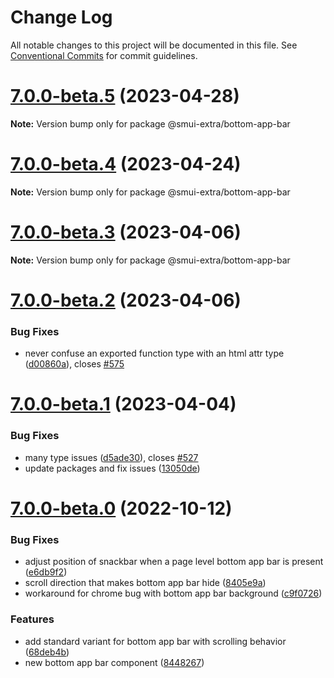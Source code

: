 # Change Log

All notable changes to this project will be documented in this file.
See [Conventional Commits](https://conventionalcommits.org) for commit guidelines.

# [7.0.0-beta.5](https://github.com/hperrin/svelte-material-ui/compare/v7.0.0-beta.4...v7.0.0-beta.5) (2023-04-28)

**Note:** Version bump only for package @smui-extra/bottom-app-bar





# [7.0.0-beta.4](https://github.com/hperrin/svelte-material-ui/compare/v7.0.0-beta.3...v7.0.0-beta.4) (2023-04-24)

**Note:** Version bump only for package @smui-extra/bottom-app-bar





# [7.0.0-beta.3](https://github.com/hperrin/svelte-material-ui/compare/v7.0.0-beta.2...v7.0.0-beta.3) (2023-04-06)

**Note:** Version bump only for package @smui-extra/bottom-app-bar





# [7.0.0-beta.2](https://github.com/hperrin/svelte-material-ui/compare/v7.0.0-beta.1...v7.0.0-beta.2) (2023-04-06)


### Bug Fixes

* never confuse an exported function type with an html attr type ([d00860a](https://github.com/hperrin/svelte-material-ui/commit/d00860ac03a2c660819079bb7bb11c945d580c30)), closes [#575](https://github.com/hperrin/svelte-material-ui/issues/575)





# [7.0.0-beta.1](https://github.com/hperrin/svelte-material-ui/compare/v7.0.0-beta.0...v7.0.0-beta.1) (2023-04-04)


### Bug Fixes

* many type issues ([d5ade30](https://github.com/hperrin/svelte-material-ui/commit/d5ade309eebf9bc5c17826730e691077f495cda8)), closes [#527](https://github.com/hperrin/svelte-material-ui/issues/527)
* update packages and fix issues ([13050de](https://github.com/hperrin/svelte-material-ui/commit/13050deacb8a40d679db9ad92ca88c3a0b436b47))





# [7.0.0-beta.0](https://github.com/hperrin/svelte-material-ui/compare/v6.2.0...v7.0.0-beta.0) (2022-10-12)

### Bug Fixes

- adjust position of snackbar when a page level bottom app bar is present ([e6db9f2](https://github.com/hperrin/svelte-material-ui/commit/e6db9f20ce97d7122a19fd961fd5cd569d8debfd))
- scroll direction that makes bottom app bar hide ([8405e9a](https://github.com/hperrin/svelte-material-ui/commit/8405e9a0d24857caef8a1ed32a1b6f3bedd15c87))
- workaround for chrome bug with bottom app bar background ([c9f0726](https://github.com/hperrin/svelte-material-ui/commit/c9f0726a2d160a4dc510568c9fc8ee2df491d25e))

### Features

- add standard variant for bottom app bar with scrolling behavior ([68deb4b](https://github.com/hperrin/svelte-material-ui/commit/68deb4be0e8b0a48c0bc66091947faccb72ce0fa))
- new bottom app bar component ([8448267](https://github.com/hperrin/svelte-material-ui/commit/844826743bdea498f3475ff779cf7cc658cb3d19))

